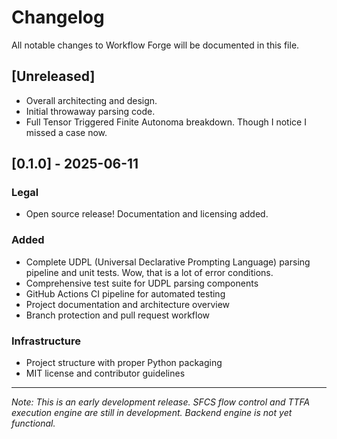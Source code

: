 # Changelog

All notable changes to Workflow Forge will be documented in this file.

## [Unreleased]

- Overall architecting and design.
- Initial throwaway parsing code.
- Full Tensor Triggered Finite Autonoma breakdown. Though I notice I missed a case now.

## [0.1.0] - 2025-06-11

### Legal
- Open source release! Documentation and licensing added.

### Added
- Complete UDPL (Universal Declarative Prompting Language) parsing pipeline and unit tests. Wow, that is a lot of error conditions.
- Comprehensive test suite for UDPL parsing components
- GitHub Actions CI pipeline for automated testing
- Project documentation and architecture overview
- Branch protection and pull request workflow

### Infrastructure
- Project structure with proper Python packaging
- MIT license and contributor guidelines

---

*Note: This is an early development release. SFCS flow control and TTFA execution engine are still in development. Backend engine is not yet functional.*